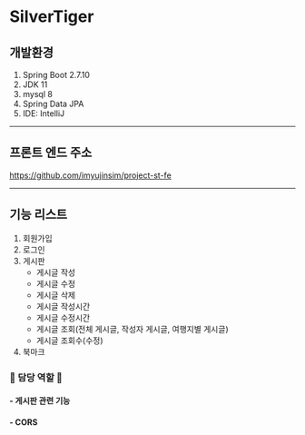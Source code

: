# SilverTiger
## 개발환경
1. Spring Boot 2.7.10
2. JDK 11
3. mysql 8
4. Spring Data JPA
5. IDE: IntelliJ
---
## 프론트 엔드 주소
https://github.com/imyujinsim/project-st-fe

---
## 기능 리스트
1. 회원가입
2. 로그인
3. 게시판
   - 게시글 작성
   - 게시글 수정
   - 게시글 삭제
   - 게시글 작성시간
   - 게시글 수정시간
   - 게시글 조회(전체 게시글, 작성자 게시글, 여행지별 게시글)
   - 게시글 조회수(수정)
4. 북마크

### 🙌 담당 역할 🙌 
#### - 게시판 관련 기능
#### - CORS
